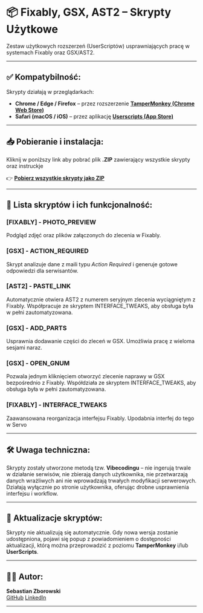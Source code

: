 # 📦 Fixably, GSX, AST2  – Skrypty Użytkowe

Zestaw użytkowych rozszerzeń (UserScriptów) usprawniających pracę w systemach Fixably oraz GSX/AST2.


---


## ✅ Kompatybilność:
Skrypty działają w przeglądarkach:
- **Chrome / Edge / Firefox** – przez rozszerzenie **[TamperMonkey (Chrome Web Store)](https://chromewebstore.google.com/detail/tampermonkey/dhdgffkkebhmkfjojejmpbldmpobfkfo?hl=pl)**
- **Safari (macOS / iOS)** – przez aplikację **[Userscripts (App Store)](https://apps.apple.com/pl/app/userscripts/id1463298887)**


---


## 📥 Pobieranie i instalacja:

Kliknij w poniższy link aby pobrać plik **.ZIP** zawierający wszystkie skrypty oraz instruckje

👉 [**Pobierz wszystkie skrypty jako ZIP**](https://github.com/sebastian-zborowski/Fixably-GSX-AST2/archive/refs/heads/main.zip)



---


## 🧩 Lista skryptów i ich funkcjonalność:

### [FIXABLY] - PHOTO_PREVIEW
Podgląd zdjęć oraz plików załączonych do zlecenia w Fixably.

### [GSX] - ACTION_REQUIRED
Skrypt analizuje dane z maili typu *Action Required* i generuje gotowe odpowiedzi dla serwisantów.

### [AST2] - PASTE_LINK
Automatycznie otwiera AST2 z numerem seryjnym zlecenia wyciągniętym z Fixably. 
Współpracuje ze skryptem INTERFACE_TWEAKS, aby obsługa była w pełni zautomatyzowana.

### [GSX] - ADD_PARTS
Usprawnia dodawanie części do zleceń w GSX. Umożliwia pracę z wieloma sesjami naraz.

### [GSX] - OPEN_GNUM
Pozwala jednym kliknięciem otworzyć zlecenie naprawy w GSX bezpośrednio z Fixably. 
Współdziała ze skryptem INTERFACE_TWEAKS, aby obsługa była w pełni zautomatyzowana.

### [FIXABLY] - INTERFACE_TWEAKS
Zaawansowana reorganizacja interfejsu Fixably. Upodabnia interfej do tego w Servo


---


## 🛠️ Uwaga techniczna:

Skrypty zostały utworzone metodą tzw. **Vibecodingu** – nie ingerują trwale w działanie serwisów, nie zbierają danych użytkownika, nie przetwarzają danych wrażliwych ani nie wprowadzają trwałych modyfikacji serwerowych. Działają wyłącznie po stronie użytkownika, oferując drobne usprawnienia interfejsu i workflow.


---


## 🔄 Aktualizacje skryptów:

Skrypty nie aktualizują się automatycznie. Gdy nowa wersja zostanie udostępniona, pojawi się popup z powiadomieniem o dostępności aktualizacji, którą można przeprowadzić z poziomu **TamperMonkey** i/lub **UserScripts**.


---


## 🧑‍💻 Autor:

**Sebastian Zborowski**  
[GitHub](https://github.com/sebastian-zborowski)
[LinkedIn](https://www.linkedin.com/in/sebastian-zborowski-072853218/)


---
